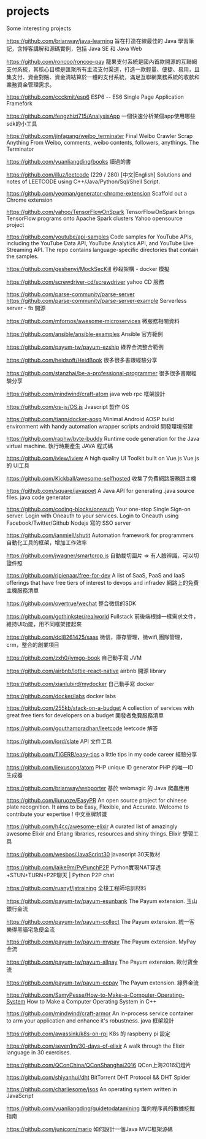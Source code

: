 # projects
Some interesting projects

https://github.com/brianway/java-learning
旨在打造在線最佳的 Java 學習筆記，含博客講解和源碼實例，包括 Java SE 和 Java Web

https://github.com/roncoo/roncoo-pay
龍果支付系統是國內首款開源的互聯網支付系統，其核心目標是匯聚所有主流支付渠道，打造一款輕量、便捷、易用，且集支付、資金對賬、資金清結算於一體的支付系統，滿足互聯網業務系統的收款和業務資金管理需求。

https://github.com/ccckmit/esp6
ESP6 -- ES6 Single Page Application Framefork

https://github.com/fengzhizi715/AnalysisApp
一個快速分析某個app使用哪些sdk的小工具

https://github.com/jinfagang/weibo_terminater
Final Weibo Crawler Scrap Anything From Weibo, comments, weibo contents, followers, anythings. The Terminator

https://github.com/yuanliangding/books
讀過的書

https://github.com/illuz/leetcode
(229 / 280) [中文|English] Solutions and notes of LEETCODE using C++/Java/Python/Sql/Shell Script.

https://github.com/yeoman/generator-chrome-extension
Scaffold out a Chrome extension

https://github.com/yahoo/TensorFlowOnSpark
TensorFlowOnSpark brings TensorFlow programs onto Apache Spark clusters
Yahoo opensource project

https://github.com/youtube/api-samples
Code samples for YouTube APIs, including the YouTube Data API, YouTube Analytics API, and YouTube Live Streaming API. The repo contains language-specific directories that contain the samples.

https://github.com/geshenyi/MockSecKill
秒殺架構 - docker 模擬

https://github.com/screwdriver-cd/screwdriver
yahoo CD 服務

https://github.com/parse-community/parse-server
https://github.com/parse-community/parse-server-example
Serverless server - fb 開源

https://github.com/mfornos/awesome-microservices
微服務相關資料

https://github.com/ansible/ansible-examples
Ansible 官方範例

https://github.com/payum-tw/payum-ezship
綠界金流整合範例

https://github.com/heidsoft/HeidBook
很多很多書跟經驗分享

https://github.com/stanzhai/be-a-professional-programmer
很多很多書跟經驗分享

https://github.com/mindwind/craft-atom
java web rpc 框架設計

https://github.com/os-js/OS.js
Jvascript 製作 OS

https://github.com/tiann/docker-aosp
Minimal Android AOSP build environment with handy automation wrapper scripts
android 開發環境搭建

https://github.com/raphw/byte-buddy
Runtime code generation for the Java virtual machine.
執行時期產生 JAVA 程式碼

https://github.com/iview/iview
A high quality UI Toolkit built on Vue.js
Vue.js 的 UI工具

https://github.com/Kickball/awesome-selfhosted
收集了免費網路服務跟主機

https://github.com/square/javapoet
A Java API for generating .java source files.
java code generator

https://github.com/coding-blocks/oneauth
Your one-stop Single Sign-on server. Login with Oneauth to your services. Login to Oneauth using Facebook/Twitter/Github
Nodejs 寫的 SSO server

https://github.com/ianmiell/shutit
Automation framework for programmers
自動化工具的框架，增加工作效率

https://github.com/jwagner/smartcrop.js
自動裁切圖片 => 有人臉辨識，可以切證件照

https://github.com/ripienaar/free-for-dev
A list of SaaS, PaaS and IaaS offerings that have free tiers of interest to devops and infradev
網路上的免費主機服務清單

https://github.com/overtrue/wechat
整合微信的SDK

https://github.com/gothinkster/realworld
Fullstack 前後端根據一樣需求文件，維持UI功能，用不同框架接起來

https://github.com/dcl8261425/saas
微信，庫存管理，微wifi,團隊管理，crm，整合的創業項目

https://github.com/zxh0/jvmgo-book
自己動手寫 JVM

https://github.com/airbnb/lottie-react-native
airbnb 開源 library

https://github.com/xianlubird/mydocker
自己動手寫 docker

https://github.com/docker/labs
docker labs

https://github.com/255kb/stack-on-a-budget
A collection of services with great free tiers for developers on a budget
開發者免費服務清單

https://github.com/gouthampradhan/leetcode
leetcode 解答

https://github.com/lord/slate
API 文件工具

https://github.com/TIGERB/easy-tips
a little tips in my code career
經驗分享

https://github.com/liexusong/atom
PHP unique ID generator
PHP 的唯一ID 生成器

https://github.com/brianway/webporter
基於 webmagic 的 Java 爬蟲應用

https://github.com/liuruoze/EasyPR
An open source project for chinese plate recognition. It aims to be Easy, Flexible, and Accurate. Welcome to contribute your expertise !
中文車牌辨識

https://github.com/h4cc/awesome-elixir
A curated list of amazingly awesome Elixir and Erlang libraries, resources and shiny things. 
Elixir 學習工具

https://github.com/wesbos/JavaScript30
javascript 30天教材

https://github.com/laike9m/PyPunchP2P
Python實現NAT穿透+STUN+TURN+P2P聊天 | Python P2P chat

https://github.com/ruanyf/jstraining
全棧工程師培訓材料

https://github.com/payum-tw/payum-esunbank
The Payum extension. 玉山銀行金流

https://github.com/payum-tw/payum-collect
The Payum extension. 統一客樂得黑貓宅急便金流

https://github.com/payum-tw/payum-mypay
The Payum extension. MyPay金流

https://github.com/payum-tw/payum-allpay
The Payum extension. 歐付寶金流

https://github.com/payum-tw/payum-ecpay
The Payum extension. 綠界金流

https://github.com/SamyPesse/How-to-Make-a-Computer-Operating-System
How to Make a Computer Operating System in C++

https://github.com/mindwind/craft-armor
An in-process service container to arm your application and enhance it's robustness.
java 框架設計

https://github.com/awassink/k8s-on-rpi
K8s 的 raspberry pi 設定

https://github.com/seven1m/30-days-of-elixir
A walk through the Elixir language in 30 exercises.

https://github.com/QConChina/QConShanghai2016
QCon上海2016幻燈片

https://github.com/shiyanhui/dht
BitTorrent DHT Protocol && DHT Spider

https://github.com/charliesome/jsos
An operating system written in JavaScript

https://github.com/yuanliangding/guidetodatamining
面向程序員的數據挖掘指南

https://github.com/junicorn/mario
如何設計一個Java MVC框架源碼
